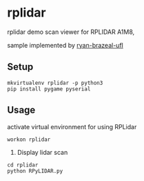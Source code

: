 # rplidar
rplidar demo scan viewer for RPLIDAR A1M8, 

sample implemented by [ryan-brazeal-ufl](https://github.com/ryan-brazeal-ufl/RPyLIDAR)
## Setup
```
mkvirtualenv rplidar -p python3
pip install pygame pyserial
```
## Usage
activate virtual environment for using RPLidar
```
workon rplidar
```
1. Display lidar scan
```
cd rplidar
python RPyLIDAR.py
```
